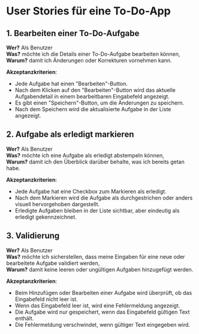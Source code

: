 # User Stories für eine To-Do-App

## 1. Bearbeiten einer To-Do-Aufgabe

**Wer?** Als Benutzer  
**Was?** möchte ich die Details einer To-Do-Aufgabe bearbeiten können,  
**Warum?** damit ich Änderungen oder Korrekturen vornehmen kann.

**Akzeptanzkriterien**:
- Jede Aufgabe hat einen "Bearbeiten"-Button.
- Nach dem Klicken auf den "Bearbeiten"-Button wird das aktuelle Aufgabendetail in einem bearbeitbaren Eingabefeld angezeigt.
- Es gibt einen "Speichern"-Button, um die Änderungen zu speichern.
- Nach dem Speichern wird die aktualisierte Aufgabe in der Liste angezeigt.

## 2. Aufgabe als erledigt markieren

**Wer?** Als Benutzer  
**Was?** möchte ich eine Aufgabe als erledigt abstempeln können,  
**Warum?** damit ich den Überblick darüber behalte, was ich bereits getan habe.

**Akzeptanzkriterien**:
- Jede Aufgabe hat eine Checkbox zum Markieren als erledigt.
- Nach dem Markieren wird die Aufgabe als durchgestrichen oder anders visuell hervorgehoben dargestellt.
- Erledigte Aufgaben bleiben in der Liste sichtbar, aber eindeutig als erledigt gekennzeichnet.

## 3. Validierung

**Wer?** Als Benutzer  
**Was?** möchte ich sicherstellen, dass meine Eingaben für eine neue oder bearbeitete Aufgabe validiert werden,  
**Warum?** damit keine leeren oder ungültigen Aufgaben hinzugefügt werden.

**Akzeptanzkriterien**:
- Beim Hinzufügen oder Bearbeiten einer Aufgabe wird überprüft, ob das Eingabefeld nicht leer ist.
- Wenn das Eingabefeld leer ist, wird eine Fehlermeldung angezeigt.
- Die Aufgabe wird nur gespeichert, wenn das Eingabefeld gültigen Text enthält.
- Die Fehlermeldung verschwindet, wenn gültiger Text eingegeben wird.
